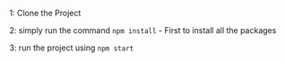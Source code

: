 1: Clone the Project

2: simply run the command `npm install` - First to install all the packages

3: run the project using `npm start`
